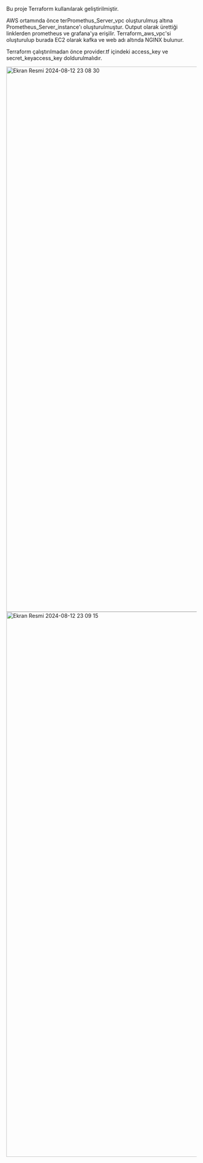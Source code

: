 Bu proje Terraform kullanılarak geliştirilmiştir.

AWS ortamında önce terPromethus_Server_vpc oluşturulmuş altına Prometheus_Server_instance'ı oluşturulmuştur. Output olarak ürettiği linklerden prometheus ve grafana'ya erişilir.
Terraform_aws_vpc'si oluşturulup burada EC2 olarak kafka ve web adı altında NGINX bulunur.

Terraform çalıştırılmadan önce provider.tf içindeki access_key ve secret_keyaccess_key doldurulmalıdır.

<img width="1437" alt="Ekran Resmi 2024-08-12 23 08 30" src="https://github.com/user-attachments/assets/cdfe27f6-6c90-4500-9b60-3a0a2532dd43">
<img width="1437" alt="Ekran Resmi 2024-08-12 23 09 15" src="https://github.com/user-attachments/assets/68740b75-7317-49ff-8da2-f4787b3e916e">
